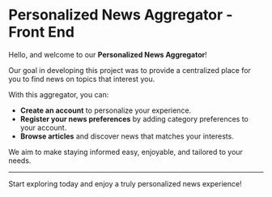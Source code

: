 # **Personalized News Aggregator - Front End**

Hello, and welcome to our **Personalized News Aggregator**! 

Our goal in developing this project was to provide a centralized place for you to find news on topics that interest you. 

With this aggregator, you can:  
- **Create an account** to personalize your experience.  
- **Register your news preferences** by adding category preferences to your account.  
- **Browse articles** and discover news that matches your interests.  

We aim to make staying informed easy, enjoyable, and tailored to your needs.  

---  

Start exploring today and enjoy a truly personalized news experience!
